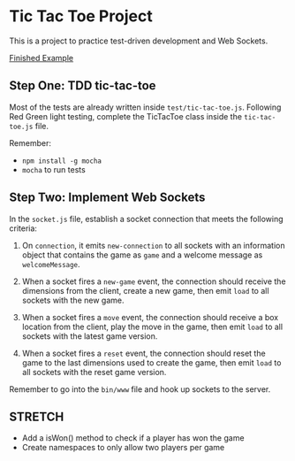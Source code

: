 # Tic Tac Toe Project

This is a project to practice test-driven development and Web Sockets.

[Finished Example](https://tdd-tic-tac-toe.herokuapp.com/)

## Step One: TDD tic-tac-toe

Most of the tests are already written inside `test/tic-tac-toe.js`.
Following Red Green light testing, complete the TicTacToe class inside the `tic-tac-toe.js` file.

Remember:
- `npm install -g mocha`
- `mocha` to run tests

## Step Two: Implement Web Sockets

In the `socket.js` file, establish a socket connection that meets the following criteria:

1. On `connection`, it emits `new-connection` to all sockets with an information object
that contains the game as `game` and a welcome message as `welcomeMessage`.

1. When a socket fires a `new-game` event, the connection should receive
the dimensions from the client, create a new game, then emit `load` to all sockets
with the new game.

1. When a socket fires a `move` event, the connection should receive a box location
from the client, play the move in the game, then emit `load` to all sockets with
the latest game version.

1. When a socket fires a `reset` event, the connection should reset the game
to the last dimensions used to create the game, then emit `load` to all sockets with
the reset game version.

Remember to go into the `bin/www` file and hook up sockets to the server.

## STRETCH

* Add a isWon() method to check if a player has won the game
* Create namespaces to only allow two players per game
